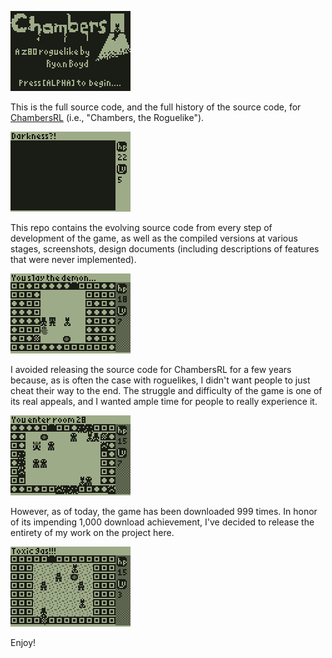 ![Title Screen](https://github.com/ryanboyd/ChambersRL/blob/master/screenshots/IntroScreen.gif)

This is the full source code, and the full history of the source code, for [ChambersRL](http://www.ticalc.org/archives/files/fileinfo/452/45229.html) (i.e., "Chambers, the Roguelike").

![Animation](https://github.com/ryanboyd/ChambersRL/blob/master/screenshots/chambers_animated.gif)

This repo contains the evolving source code from every step of development of the game, as well as the compiled versions at various stages, screenshots, design documents (including descriptions of features that were never implemented).

![Ghosts](https://github.com/ryanboyd/ChambersRL/blob/master/screenshots/ghosts.gif)

I avoided releasing the source code for ChambersRL for a few years because, as is often the case with roguelikes, I didn't want people to just cheat their way to the end. The struggle and difficulty of the game is one of its real appeals, and I wanted ample time for people to really experience it. 

![Strategy](https://github.com/ryanboyd/ChambersRL/blob/master/screenshots/strategy.gif)

However, as of today, the game has been downloaded 999 times. In honor of its impending 1,000 download achievement, I've decided to release the entirety of my work on the project here.

![Gas](https://github.com/ryanboyd/ChambersRL/blob/master/screenshots/toxic%20gas.gif)

Enjoy!